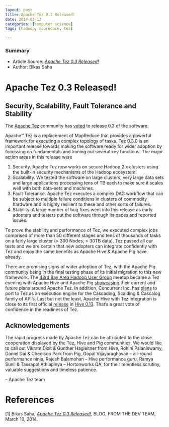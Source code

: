 ```yaml
---
layout: post
title: Apache Tez 0.3 Released!
date: 2014-03-12 
categories: [computer science]
tags: [hadoop, mapreduce, tez]

---
```


### Summary

* Article Source: [*Apache Tez 0.3 Released!*](http://hortonworks.com/blog/apache-tez-0-3-released/)  
* Author: Bikas Saha

# Apache Tez 0.3 Released!

Security, Scalability, Fault Tolerance and Stability
---

The [Apache Tez](http://hortonworks.com/hadoop/tez/) community has [voted](http://mail-archives.apache.org/mod_mbox/tez-dev/201403.mbox/%3C46150FCE-23EB-4695-9E34-5698CDAD1A7D%40apache.org%3E) to release 0.3 of the software.

Apache™ Tez is a replacement of MapReduce that provides a powerful framework for executing a complex topology of tasks. Tez 0.3.0 is an important release towards making the software ready for wider adoption by focussing on fundamentals and ironing out several key functions. The major action areas in this release were

1. Security. Apache Tez now works on secure Hadoop 2.x clusters using the built-in security mechanisms of the Hadoop ecosystem.
2. Scalability. We tested the software on large clusters, very large data sets and large applications processing tens of TB each to make sure it scales well with both data-sets and machines.
3. Fault Tolerance. Apache Tez executes a complex DAG workflow that can be subject to multiple failure conditions in clusters of commodity hardware and is highly resilient to these and other sorts of failures.
4. Stability. A large number of bug fixes went into this release as early adopters and testers put the software through its paces and reported issues.


To prove the stability and performance of Tez, we executed complex jobs comprised of more than 50 different stages and tens of thousands of tasks on a fairly large cluster (> 300 Nodes, > 30TB data). Tez passed all our tests and we are certain that new adopters can integrate confidently with Tez and enjoy the same benefits as Apache Hive & Apache Pig have already.

There are promising signs of wider adoption of Tez, with the Apache Pig community being in the final testing phase of its initial migration to this new framework. The [43rd Bay Area Hadoop User Group](http://www.meetup.com/hadoop/events/116895522/) meetup became a Tez evening with Apache Hive and Apache Pig [showcasing](http://www.slideshare.net/ydn/pig-on-tez-hugfeb19) their current and future plans around Apache Tez. In addition, Concurrent Inc. has [plans](http://www.infoq.com/news/2013/11/cascading) to port to Tez as an execution engine for the Cascading, Scalding & Cascalog family of API’s. Last but not the least, Apache Hive with Tez integration is close to its first official [release](http://mail-archives.apache.org/mod_mbox/hive-dev/201402.mbox/%3CCD11B938-B4D9-4D2A-917D-60570A017716@hortonworks.com%3E) in [Hive 0.13](http://svn.apache.org/viewvc/hive/branches/branch-0.13/). That’s a great vote of confidence in the readiness of Tez.

Acknowledgements
---

The rapid progress made by Apache Tez can be attributed to the close cooperation displayed by the Tez, Hive and Pig communities. We would like to call out Vikram Dixit & Gunther Hagleitner from Hive, Rohini Palaniswamy, Daniel Dai & Cheolsoo Park from Pig, Gopal Vijayaraghavan – all-round performance ninja, Rajesh Balamohan – Hive performance guru, Ramya Sunil & Tassapol Athiapinya – Hortonworks QA, for their relentless scrutiny, valuable suggestions and timeless patience.

– Apache Tez team



# References

[1] Bikas Saha, [*Apache Tez 0.3 Released!*](http://hortonworks.com/blog/apache-tez-0-3-released/), BLOG, FROM THE DEV TEAM, March 10, 2014.